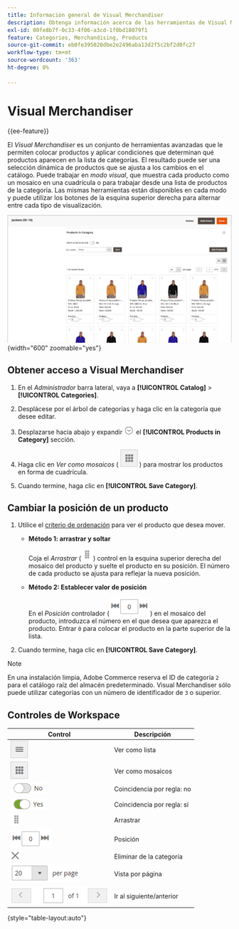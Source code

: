 ```yaml
---
title: Información general de Visual Merchandiser
description: Obtenga información acerca de las herramientas de Visual Merchandiser que le permiten colocar productos y determinar qué productos aparecen en la lista de categorías.
exl-id: 00fe8b7f-0c33-4f06-a3cd-1f0bd18079f1
feature: Categories, Merchandising, Products
source-git-commit: eb0fe395020dbe2e2496aba13d2f5c2bf2d0fc27
workflow-type: tm+mt
source-wordcount: '363'
ht-degree: 0%

---
```


# Visual Merchandiser

{{ee-feature}}

El _Visual Merchandiser_ es un conjunto de herramientas avanzadas que le permiten colocar productos y aplicar condiciones que determinan qué productos aparecen en la lista de categorías. El resultado puede ser una selección dinámica de productos que se ajusta a los cambios en el catálogo. Puede trabajar en _modo visual_, que muestra cada producto como un mosaico en una cuadrícula o para trabajar desde una lista de productos de la categoría. Las mismas herramientas están disponibles en cada modo y puede utilizar los botones de la esquina superior derecha para alternar entre cada tipo de visualización.

![Productos de categoría en la vista de mosaico](./assets/category-products-visual-with-stock.png){width="600" zoomable="yes"}

## Obtener acceso a Visual Merchandiser

1. En el _Administrador_ barra lateral, vaya a **[!UICONTROL Catalog]** > **[!UICONTROL Categories]**.

1. Desplácese por el árbol de categorías y haga clic en la categoría que desee editar.

1. Desplazarse hacia abajo y expandir ![Selector de expansión](../assets/icon-display-expand.png) el **[!UICONTROL Products in Category]** sección.

1. Haga clic en _Ver como mosaicos_ ( ![Ver como mosaicos](../assets/icon-view-tiles.png) ) para mostrar los productos en forma de cuadrícula.

1. Cuando termine, haga clic en **[!UICONTROL Save Category]**.

## Cambiar la posición de un producto

1. Utilice el [criterio de ordenación](../catalog/navigation-product-listings.md) para ver el producto que desea mover.

   - **Método 1: arrastrar y soltar**

     Coja el _Arrastrar_ (![Icono de arrastrar](../assets/icon-move.png)) control en la esquina superior derecha del mosaico del producto y suelte el producto en su posición. El número de cada producto se ajusta para reflejar la nueva posición.

   - **Método 2: Establecer valor de posición**

     En el _Posición_ controlador (![Campo de posición](../assets/control-position.png)) en el mosaico del producto, introduzca el número en el que desea que aparezca el producto. Entrar `0` para colocar el producto en la parte superior de la lista.

1. Cuando termine, haga clic en **[!UICONTROL Save Category]**.

>[!NOTE]
>
>En una instalación limpia, Adobe Commerce reserva el ID de categoría `2` para el catálogo raíz del almacén predeterminado. Visual Merchandiser sólo puede utilizar categorías con un número de identificador de `3` o superior.

## Controles de Workspace

| Control | Descripción |
|--- |--- |
| ![Icono Ver lista](../assets/icon-view-list.png) | Ver como lista |
| ![Ver como icono de mosaico](../assets/icon-view-tiles.png) | Ver como mosaicos |
| ![Conmutar coincidencia por regla - no](../assets/toggle-no.png) | Coincidencia por regla: no |
| ![Conmutar Coincidencia por regla: sí](../assets/toggle-yes.png) | Coincidencia por regla: sí |
| ![Icono Mover](../assets/icon-move.png) | Arrastrar |
| ![Controlador de posición](../assets/control-position.png) | Posición |
| ![Icono Eliminar de la categoría](../assets/icon-delete-x.png) | Eliminar de la categoría |
| ![Elementos por control de página](../assets/control-items-per-page.png) | Vista por página |
| ![Cambiar visualización de página](../assets/control-page-display.png) | Ir al siguiente/anterior |

{style="table-layout:auto"}
